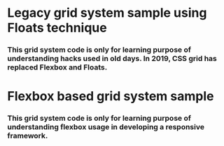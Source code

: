 # Legacy grid system sample using Floats technique

### This grid system code is only for learning purpose of understanding hacks used in old days. In 2019, CSS grid has replaced Flexbox and Floats.

# Flexbox based grid system sample

### This grid system code is only for learning purpose of understanding flexbox usage in developing a responsive framework.